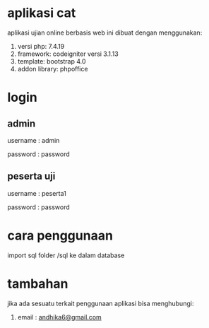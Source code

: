 # aplikasi cat
aplikasi ujian online berbasis web ini dibuat dengan menggunakan:
 1. versi php: 7.4.19
 2. framework: codeigniter versi 3.1.13
 3. template: bootstrap 4.0
 4. addon library: phpoffice
    
# login
## admin
<p>username : admin</p> 
<p>password : password</p> 

## peserta uji
<p>username : peserta1</p>
<p>password : password</p>

# cara penggunaan
import sql folder /sql ke dalam database

# tambahan
jika ada sesuatu terkait penggunaan aplikasi bisa menghubungi:
1. email : andhika6@gmail.com

